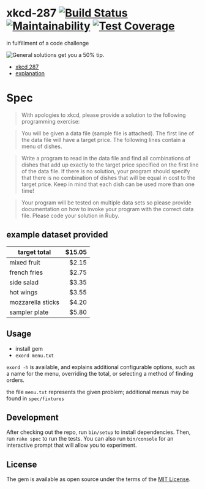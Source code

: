 # xkcd-287 [![Build Status](https://travis-ci.org/stephancom/xkcd-287.svg?branch=master)](https://travis-ci.org/stephancom/xkcd-287) [![Maintainability](https://api.codeclimate.com/v1/badges/df24c7191ee15f50aae4/maintainability)](https://codeclimate.com/github/stephancom/xkcd-287/maintainability) [![Test Coverage](https://api.codeclimate.com/v1/badges/df24c7191ee15f50aae4/test_coverage)](https://codeclimate.com/github/stephancom/xkcd-287/test_coverage)

in fulfillment of a code challenge

![General solutions get you a 50% tip.](https://imgs.xkcd.com/comics/np_complete.png)

* [xkcd 287](https://xkcd.com/287/)
* [explanation](https://www.explainxkcd.com/wiki/index.php/287:_NP-Complete)

# Spec

> With apologies to xkcd, please provide a solution to the following programming exercise:
 
> You will be given a data file (sample file is attached). The first line of the data file will have a target price. The following lines contain a menu of dishes.
 
> Write a program to read in the data file and find all combinations of dishes that add up exactly to the target price specified on the first line of the data file. If there is no solution, your program should specify that there is no combination of dishes that will be equal in cost to the target price. Keep in mind that each dish can be used more than one time!
 
> Your program will be tested on multiple data sets so please provide documentation on how to invoke your program with the correct data file. Please code your solution in Ruby.

## example dataset provided

|target total|$15.05|
|---|---:|
|mixed fruit|$2.15|
|french fries|$2.75|
|side salad|$3.35|
|hot wings|$3.55|
|mozzarella sticks|$4.20|
|sampler plate|$5.80|

## Usage

* install gem
* `exord menu.txt`

`exord -h` is available, and explains additional configurable options, such as a name for the menu, overriding the total, or selecting a method of finding orders.

the file `menu.txt` represents the given problem; additional menus may be found in `spec/fixtures`

## Development

After checking out the repo, run `bin/setup` to install dependencies. Then, run `rake spec` to run the tests. You can also run `bin/console` for an interactive prompt that will allow you to experiment.

## License

The gem is available as open source under the terms of the [MIT License](https://opensource.org/licenses/MIT).
